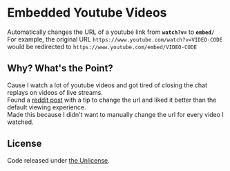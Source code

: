 # Embedded Youtube Videos
Automatically changes the URL of a youtube link from **`watch?v=`** to **`embed/`**  
For example, the original URL `https://www.youtube.com/watch?v=VIDEO-CODE` would be redirected to `https://www.youtube.com/embed/VIDEO-CODE`

## Why? What's the Point?
Cause I watch a lot of youtube videos and got tired of closing the chat replays on videos of live streams.  
Found a [reddit post](https://reddit.com/r/youtube/comments/89ugd8/how_can_i_disable_the_chat_replay_when_watching_a/dzh7s7a/) with a tip to change the url and liked it better than the default viewing experience.  
Made this because I didn't want to manually change the url for every video I watched.

## License
Code released under [the Unlicense](https://unlicense.org/).
